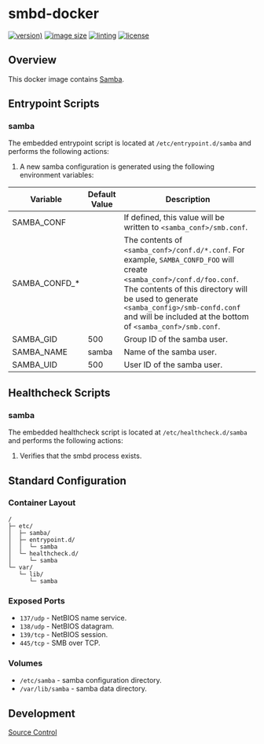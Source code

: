 # smbd-docker

[![version)](https://img.shields.io/docker/v/crashvb/smbd/latest)](https://hub.docker.com/repository/docker/crashvb/smbd)
[![image size](https://img.shields.io/docker/image-size/crashvb/smbd/latest)](https://hub.docker.com/repository/docker/crashvb/smbd)
[![linting](https://img.shields.io/badge/linting-hadolint-yellow)](https://github.com/hadolint/hadolint)
[![license](https://img.shields.io/github/license/crashvb/smbd-docker.svg)](https://github.com/crashvb/smbd-docker/blob/master/LICENSE.md)

## Overview

This docker image contains [Samba](https://www.samba.org/).

## Entrypoint Scripts

### samba

The embedded entrypoint script is located at `/etc/entrypoint.d/samba` and performs the following actions:

1. A new samba configuration is generated using the following environment variables:

 | Variable | Default Value | Description |
 | -------- | ------------- | ----------- |
 | SAMBA\_CONF | | If defined, this value will be written to `<samba_conf>/smb.conf`. |
 | SAMBA\_CONFD\_* | | The contents of `<samba_conf>/conf.d/*.conf`. For example, `SAMBA_CONFD_FOO` will create `<samba_conf>/conf.d/foo.conf`. The contents of this directory will be used to generate `<samba_config>/smb-confd.conf` and will be included at the bottom of `<samba_conf>/smb.conf`. |
 | SAMBA_GID | 500 | Group ID of the samba user. |
 | SAMBA_NAME | samba | Name of the samba user. |
 | SAMBA_UID | 500 | User ID of the samba user. |

## Healthcheck Scripts

### samba

The embedded healthcheck script is located at `/etc/healthcheck.d/samba` and performs the following actions:

1. Verifies that the smbd process exists.

## Standard Configuration

### Container Layout

```
/
├─ etc/
│  ├─ samba/
│  ├─ entrypoint.d/
│  │  └─ samba
│  └─ healthcheck.d/
│     └─ samba
└─ var/
   └─ lib/
      └─ samba
```

### Exposed Ports

* `137/udp` - NetBIOS name service.
* `138/udp` - NetBIOS datagram.
* `139/tcp` - NetBIOS session.
* `445/tcp` - SMB over TCP.

### Volumes

* `/etc/samba` - samba configuration directory.
* `/var/lib/samba` - samba data directory.

## Development

[Source Control](https://github.com/crashvb/smbd-docker)

